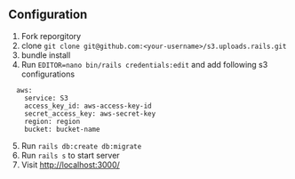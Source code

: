 **Configuration**
----------
1. Fork reporgitory
2. clone `git clone git@github.com:<your-username>/s3.uploads.rails.git`
3. bundle install
4. Run `EDITOR=nano bin/rails credentials:edit` and add following s3 configurations

```
  aws:
    service: S3
    access_key_id: aws-access-key-id
    secret_access_key: aws-secret-key
    region: region
    bucket: bucket-name
```
5. Run `rails db:create db:migrate`
6. Run `rails s` to start server
7. Visit [http://localhost:3000/](http://localhost:3000/)
